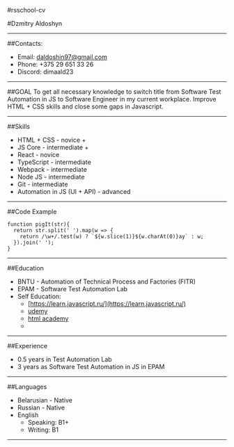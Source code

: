 #rsschool-cv

#Dzmitry Aldoshyn

*********

##Contacts:
* Email: daldoshin97@gmail.com
* Phone: +375 29 651 33 26
* Discord: dimaald23

*********

##GOAL
To get all necessary knowledge to switch title from Software Test Automation in JS to Software Engineer in my current workplace. Improve HTML + CSS skills and close some gaps in Javascript.

*********

##Skills
* HTML + CSS - novice +
* JS Core - intermediate +
* React - novice
* TypeScript - intermediate
* Webpack - intermediate
* Node JS - intermediate
* Git - intermediate
* Automation in JS (UI + API) - advanced

*********

##Code Example
```
function pigIt(str){
  return str.split(' ').map(w => {
    return /\w+/.test(w) ? `${w.slice(1)}${w.charAt(0)}ay` : w;
  }).join(' ');
}
```

*********

##Education
* BNTU - Automation of Technical Process and Factories (FITR)
* EPAM - Software Test Automation Lab
* Self Education:
    + [https://learn.javascript.ru/](https://learn.javascript.ru/)
    + [udemy](https://www.udemy.com/)
    + [html academy](https://htmlacademy.ru/)
    + 
*********
    
##Experience
* 0.5 years in Test Automation Lab 
* 3 years as Software Test Automation in JS in EPAM

*********

##Languages
* Belarusian - Native
* Russian - Native
* English
    + Speaking: B1+
    + Writing: B1
*********
